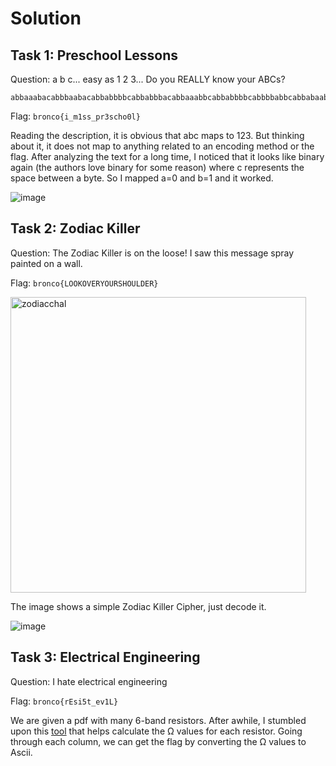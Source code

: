 # Solution
## Task 1: Preschool Lessons
Question: a b c... easy as 1 2 3... Do you REALLY know your ABCs? 
```
abbaaabacabbbaabacabbabbbbcabbabbbacabbaaabbcabbabbbbcabbbbabbcabbabaabcababbbbbcabbabbabcaabbaaabcabbbaabbcabbbaabbcababbbbbcabbbaaaacabbbaabacaabbaabbcabbbaabbcabbaaabbcabbabaaacabbabbbbcaabbaaaacabbabbaacabbbbbab
```

Flag: `bronco{i_m1ss_pr3scho0l}`

Reading the description, it is obvious that abc maps to 123. But thinking about it, it does not map to anything related to an encoding method or the flag. After analyzing the text for a long time, I noticed that it looks like binary again (the authors love binary for some reason) where c represents the space between a byte. So I mapped a=0 and b=1 and it worked.

![image](https://github.com/warlocksmurf/onlinectf-writeups/assets/121353711/d0e13950-97df-4bb0-80a5-52e5c0a0617e)

## Task 2: Zodiac Killer
Question: The Zodiac Killer is on the loose! I saw this message spray painted on a wall.

Flag: `bronco{LOOKOVERYOURSHOULDER}`

<img width="473" alt="zodiacchal" src="https://github.com/warlocksmurf/onlinectf-writeups/assets/121353711/cea38f9b-bf35-453d-beb5-315b99aa72be">

The image shows a simple Zodiac Killer Cipher, just decode it.

![image](https://github.com/warlocksmurf/onlinectf-writeups/assets/121353711/9562f062-32fd-4e39-b079-556bee9ea939)

## Task 3: Electrical Engineering
Question: I hate electrical engineering

Flag: `bronco{rEsi5t_ev1L}`

We are given a pdf with many 6-band resistors. After awhile, I stumbled upon this [tool](https://www.geocachingtoolbox.com/index.php?lang=en&page=resistorCode) that helps calculate the Ω values for each resistor. Going through each column, we can get the flag by converting the Ω values to Ascii.

